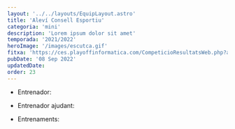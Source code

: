 ```yaml
---
layout: '../../layouts/EquipLayout.astro'
title: 'Aleví Consell Esportiu'
categoria: 'mini'
description: 'Lorem ipsum dolor sit amet'
temporada: '2021/2022'
heroImage: '/images/escutca.gif'
fitxa: 'https://ces.playoffinformatica.com/CompeticioResultatsWeb.php?accio=accio_competicio_publica_resultats&idGrup=662'
pubDate: '08 Sep 2022'
updatedDate:
order: 23
---
```


- Entrenador:

- Entrenador ajudant:

- Entrenaments:
